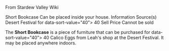 From Stardew Valley Wiki

Short Bookcase Can be placed inside your house. Information Source(s) Desert Festival for data-sort-value="40"&gt; 40 Sell Price Cannot be sold

The **Short Bookcase** is a piece of furniture that can be purchased for data-sort-value="40"&gt; 40 Calico Eggs from Leah's shop at the Desert Festival. It may be placed anywhere indoors.